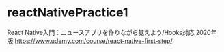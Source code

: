 # reactNativePractice1
React Native入門：ニュースアプリを作りながら覚えよう/Hooks対応 2020年版  https://www.udemy.com/course/react-native-first-step/
